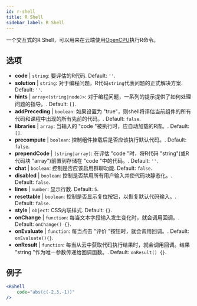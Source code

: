 ```yaml
---
id: r-shell
title: R Shell
sidebar_label: R Shell
---
```


一个交互式的R Shell，可以用来在云端使用[OpenCPU](https://www.opencpu.org/)执行R命令。

## 选项

* __code__ | `string`: 要评估的R代码. Default: `''`.
* __solution__ | `string`: 对于编程问题，R代码`string`代表问题的正式解决方案. Default: `''`.
* __hints__ | `array<(string|node)>`: 对于编程问题，一系列的提示提供了如何处理问题的指导。. Default: `[]`.
* __addPreceding__ | `boolean`: 如果设置为 "true"，则shell将评估当前组件的所有代码和课程中出现的所有先前的代码。. Default: `false`.
* __libraries__ | `array`: 当输入的 "code "被执行时，应自动加载的R库。. Default: `[]`.
* __precompute__ | `boolean`: 控制组件挂载后是否应该执行默认代码。. Default: `false`.
* __prependCode__ | `(string|array)`: 在评估 "code "时，将R代码 "string"(或R代码块 "array")前置到存储在 "code "中的代码。. Default: `''`.
* __chat__ | `boolean`: 控制是否应该启用群聊功能. Default: `false`.
* __disabled__ | `boolean`: 控制是否禁用所有用户输入并使代码块静态化。. Default: `false`.
* __lines__ | `number`: 显示行数. Default: `5`.
* __resettable__ | `boolean`: 控制是否显示复位按钮，以恢复默认代码输入。. Default: `false`.
* __style__ | `object`: CSS内联样式. Default: `{}`.
* __onChange__ | `function`: 每当文本字段输入发生变化时，就会调用回调。. Default: `onChange() {}`.
* __onEvaluate__ | `function`: 每当点击 "评价 "按钮时，就会调用回调。. Default: `onEvaluate(){}`.
* __onResult__ | `function`: 每当从云中获取代码执行结果时，就会调用回调。结果 "string "作为唯一参数传递给回调函数。. Default: `onResult() {}`.


## 例子

```jsx live
<RShell
    code="abs(c(-2,3,-1))"
/>
```

